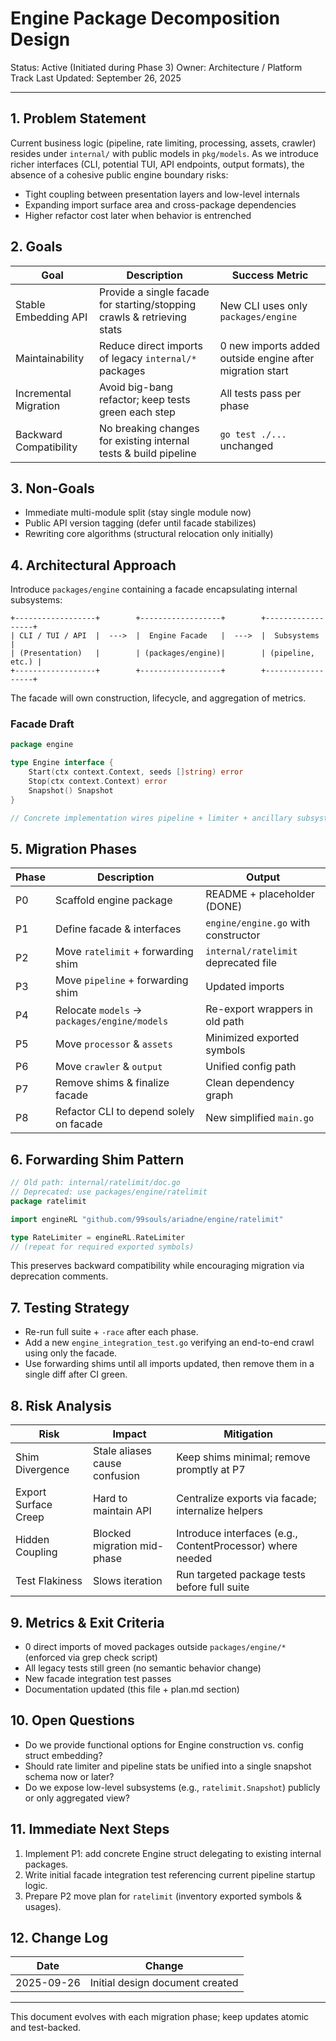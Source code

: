 # Engine Package Decomposition Design

Status: Active (Initiated during Phase 3)
Owner: Architecture / Platform Track
Last Updated: September 26, 2025

---

## 1. Problem Statement

Current business logic (pipeline, rate limiting, processing, assets, crawler) resides under `internal/` with public models in `pkg/models`. As we introduce richer interfaces (CLI, potential TUI, API endpoints, output formats), the absence of a cohesive public engine boundary risks:

- Tight coupling between presentation layers and low-level internals
- Expanding import surface area and cross-package dependencies
- Higher refactor cost later when behavior is entrenched

## 2. Goals

| Goal                   | Description                                                             | Success Metric                                           |
| ---------------------- | ----------------------------------------------------------------------- | -------------------------------------------------------- |
| Stable Embedding API   | Provide a single facade for starting/stopping crawls & retrieving stats | New CLI uses only `packages/engine`                      |
| Maintainability        | Reduce direct imports of legacy `internal/*` packages                   | 0 new imports added outside engine after migration start |
| Incremental Migration  | Avoid big-bang refactor; keep tests green each step                     | All tests pass per phase                                 |
| Backward Compatibility | No breaking changes for existing internal tests & build pipeline        | `go test ./...` unchanged                                |

## 3. Non-Goals

- Immediate multi-module split (stay single module now)
- Public API version tagging (defer until facade stabilizes)
- Rewriting core algorithms (structural relocation only initially)

## 4. Architectural Approach

Introduce `packages/engine` containing a facade encapsulating internal subsystems:

```
+------------------+        +------------------+        +------------------+
| CLI / TUI / API  |  --->  |  Engine Facade   |  --->  |  Subsystems      |
| (Presentation)   |        | (packages/engine)|        | (pipeline, etc.) |
+------------------+        +------------------+        +------------------+
```

The facade will own construction, lifecycle, and aggregation of metrics.

### Facade Draft

```go
package engine

type Engine interface {
    Start(ctx context.Context, seeds []string) error
    Stop(ctx context.Context) error
    Snapshot() Snapshot
}

// Concrete implementation wires pipeline + limiter + ancillary subsystems.
```

## 5. Migration Phases

| Phase | Description                                  | Output                               |
| ----- | -------------------------------------------- | ------------------------------------ |
| P0    | Scaffold engine package                      | README + placeholder (DONE)          |
| P1    | Define facade & interfaces                   | `engine/engine.go` with constructor  |
| P2    | Move `ratelimit` + forwarding shim           | `internal/ratelimit` deprecated file |
| P3    | Move `pipeline` + forwarding shim            | Updated imports                      |
| P4    | Relocate `models` → `packages/engine/models` | Re-export wrappers in old path       |
| P5    | Move `processor` & `assets`                  | Minimized exported symbols           |
| P6    | Move `crawler` & `output`                    | Unified config path                  |
| P7    | Remove shims & finalize facade               | Clean dependency graph               |
| P8    | Refactor CLI to depend solely on facade      | New simplified `main.go`             |

## 6. Forwarding Shim Pattern

```go
// Old path: internal/ratelimit/doc.go
// Deprecated: use packages/engine/ratelimit
package ratelimit

import engineRL "github.com/99souls/ariadne/engine/ratelimit"

type RateLimiter = engineRL.RateLimiter
// (repeat for required exported symbols)
```

This preserves backward compatibility while encouraging migration via deprecation comments.

## 7. Testing Strategy

- Re-run full suite + `-race` after each phase.
- Add a new `engine_integration_test.go` verifying an end-to-end crawl using only the facade.
- Use forwarding shims until all imports updated, then remove them in a single diff after CI green.

## 8. Risk Analysis

| Risk                 | Impact                        | Mitigation                                                 |
| -------------------- | ----------------------------- | ---------------------------------------------------------- |
| Shim Divergence      | Stale aliases cause confusion | Keep shims minimal; remove promptly at P7                  |
| Export Surface Creep | Hard to maintain API          | Centralize exports via facade; internalize helpers         |
| Hidden Coupling      | Blocked migration mid-phase   | Introduce interfaces (e.g., ContentProcessor) where needed |
| Test Flakiness       | Slows iteration               | Run targeted package tests before full suite               |

## 9. Metrics & Exit Criteria

- 0 direct imports of moved packages outside `packages/engine/*` (enforced via grep check script)
- All legacy tests still green (no semantic behavior change)
- New facade integration test passes
- Documentation updated (this file + plan.md section)

## 10. Open Questions

- Do we provide functional options for Engine construction vs. config struct embedding?
- Should rate limiter and pipeline stats be unified into a single snapshot schema now or later?
- Do we expose low-level subsystems (e.g., `ratelimit.Snapshot`) publicly or only aggregated view?

## 11. Immediate Next Steps

1. Implement P1: add concrete Engine struct delegating to existing internal packages.
2. Write initial facade integration test referencing current pipeline startup logic.
3. Prepare P2 move plan for `ratelimit` (inventory exported symbols & usages).

## 12. Change Log

| Date       | Change                          |
| ---------- | ------------------------------- |
| 2025-09-26 | Initial design document created |

---

This document evolves with each migration phase; keep updates atomic and test-backed.
